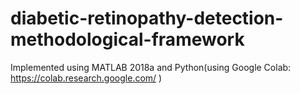 # diabetic-retinopathy-detection-methodological-framework

Implemented using MATLAB 2018a and Python(using Google Colab: https://colab.research.google.com/ )
